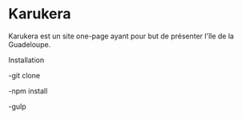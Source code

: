 # Karukera

Karukera est un site one-page ayant pour but de présenter l'île de la Guadeloupe.

Installation 

-git clone

-npm install 

-gulp
